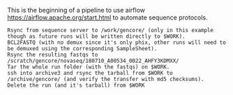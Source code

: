 This is the beginning of a pipeline to use airflow https://airflow.apache.org/start.html to automate sequence protocols.

```
Rsync from sequence server to /work/gencore/ (only in this example though as future runs will be written directly to $WORK).
BCL2FASTQ (with no demux since it's only phix, other runs will need to be demuxed using the corresponding SampleSheet).
Rsync the resulting fastqs to /scratch/gencore/novaseq/180710_A00534_0022_AHFY3KDMXX/
Tar the whole run folder (with the fastqs) on $WORK.
ssh into archive3 and rsync the tarball from $WORK to /archive/gencore/ (and verify the transfer with md5 checksums).
Delete the run (and it's tarball) from $WORK
```
